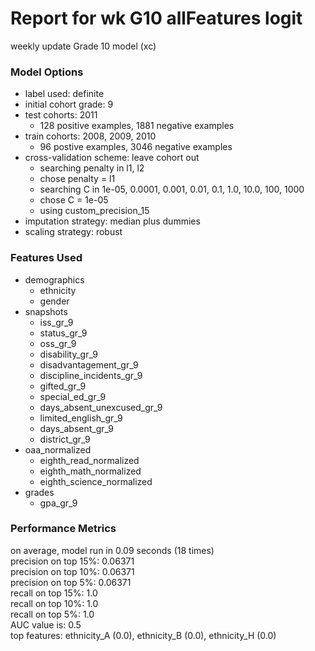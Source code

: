 # Report for wk G10 allFeatures logit
weekly update Grade 10 model (xc)

### Model Options
* label used: definite
* initial cohort grade: 9
* test cohorts: 2011
	 * 128 positive examples, 1881 negative examples
* train cohorts: 2008, 2009, 2010
	 * 96 postive examples, 3046 negative examples
* cross-validation scheme: leave cohort out
	 * searching penalty in l1, l2
	 * chose penalty = l1
	 * searching C in 1e-05, 0.0001, 0.001, 0.01, 0.1, 1.0, 10.0, 100, 1000
	 * chose C = 1e-05
	 * using custom_precision_15
* imputation strategy: median plus dummies
* scaling strategy: robust

### Features Used
* demographics
	 * ethnicity
	 * gender
* snapshots
	 * iss_gr_9
	 * status_gr_9
	 * oss_gr_9
	 * disability_gr_9
	 * disadvantagement_gr_9
	 * discipline_incidents_gr_9
	 * gifted_gr_9
	 * special_ed_gr_9
	 * days_absent_unexcused_gr_9
	 * limited_english_gr_9
	 * days_absent_gr_9
	 * district_gr_9
* oaa_normalized
	 * eighth_read_normalized
	 * eighth_math_normalized
	 * eighth_science_normalized
* grades
	 * gpa_gr_9

### Performance Metrics
on average, model run in 0.09 seconds (18 times) <br/>precision on top 15%: 0.06371 <br/>precision on top 10%: 0.06371 <br/>precision on top 5%: 0.06371 <br/>recall on top 15%: 1.0 <br/>recall on top 10%: 1.0 <br/>recall on top 5%: 1.0 <br/>AUC value is: 0.5 <br/>top features: ethnicity_A (0.0), ethnicity_B (0.0), ethnicity_H (0.0)
